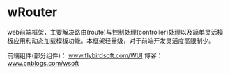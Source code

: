 wRouter
=======

web前端框架，主要解决路由(route)与控制处理(controller)处理以及简单灵活模板应用和动态加载模板功能。本框架轻量级，对于前端开发灵活度高限制少。


前端组件(部分组件)：
www.flybirdsoft.com/WUI
博客：
www.cnblogs.com/wsoft

